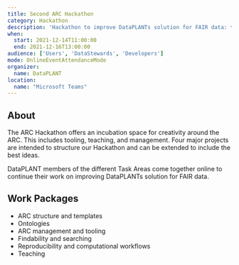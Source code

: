 ```yaml
---
title: Second ARC Hackathon
category: Hackathon
description: 'Hackathon to improve DataPLANTs solution for FAIR data: the Annotated Research Context and its associated tools and services.'
when:
  start: 2021-12-14T11:00:00
  end: 2021-12-16T13:00:00
audience: ['Users', 'DataStewards', 'Developers']
mode: OnlineEventAttendanceMode
organizer:
  name: DataPLANT
location:
  name: "Microsoft Teams"
---
```


## About

The ARC Hackathon offers an incubation space for creativity around the ARC. This includes tooling, teaching, and management. Four major projects are intended to structure our Hackathon and can be extended to include the best ideas. 

DataPLANT members of the different Task Areas come together online to continue their work on improving DataPLANTs solution for FAIR data. 

## Work Packages
- ARC structure and templates
- Ontologies
- ARC management and tooling
- Findability and searching
- Reproducibility and computational workflows
- Teaching
